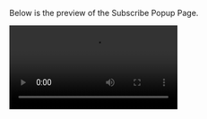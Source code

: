 Below is the preview of the Subscribe Popup Page.

<video src = "https://github.com/PiyushPSS/Subscribe-Popup-Page/assets/78641552/34e47ce4-cce3-407e-9576-c94a34f01166" autoplay = "true">
